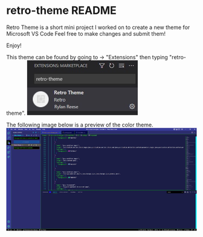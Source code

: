 # retro-theme README

Retro Theme is a short mini project I worked on to create a new theme for Microsoft VS Code
Feel free to make changes and submit them!

Enjoy!

This theme can be found by going to -> "Extensions" then typing "retro-theme".
![theme extension](./Assets/retroThemeExtension.jpg)

The following image below is a preview of the color theme.
![theme extension](./Assets/retroPreview.jpg)
